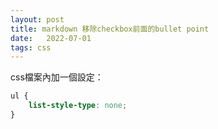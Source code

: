 ```yaml
---
layout: post
title: markdown 移除checkbox前面的bullet point
date:   2022-07-01
tags: css
---
```

css檔案內加一個設定：
``` css
ul {
    list-style-type: none;
}
```
